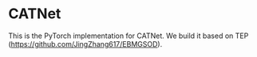 # CATNet
This is the PyTorch implementation for CATNet. We build it based on TEP (https://github.com/JingZhang617/EBMGSOD).
